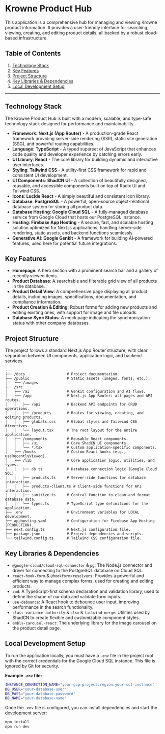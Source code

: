
# Krowne Product Hub

This application is a comprehensive hub for managing and viewing Krowne product information. It provides a user-friendly interface for searching, viewing, creating, and editing product details, all backed by a robust cloud-based infrastructure.

## Table of Contents
1.  [Technology Stack](#technology-stack)
2.  [Key Features](#key-features)
3.  [Project Structure](#project-structure)
4.  [Key Libraries & Dependencies](#key-libraries--dependencies)
5.  [Local Development Setup](#local-development-setup)

---

## Technology Stack

The Krowne Product Hub is built with a modern, scalable, and type-safe technology stack designed for performance and maintainability.

-   **Framework**: **Next.js (App Router)** - A production-grade React framework providing server-side rendering (SSR), static site generation (SSG), and powerful routing capabilities.
-   **Language**: **TypeScript** - A typed superset of JavaScript that enhances code quality and developer experience by catching errors early.
-   **UI Library**: **React** - The core library for building dynamic and interactive user interfaces.
-   **Styling**: **Tailwind CSS** - A utility-first CSS framework for rapid and consistent UI development.
-   **UI Components**: **ShadCN UI** - A collection of beautifully designed, reusable, and accessible components built on top of Radix UI and Tailwind CSS.
-   **Icons**: **Lucide React** - A simply beautiful and consistent icon library.
-   **Database**: **PostgreSQL** - A powerful, open-source object-relational database system for storing all product data.
-   **Database Hosting**: **Google Cloud SQL** - A fully-managed database service from Google Cloud that hosts our PostgreSQL instance.
-   **Hosting**: **Firebase App Hosting** - A secure, fast, and scalable hosting solution optimized for Next.js applications, handling server-side rendering, static assets, and backend functions seamlessly.
-   **Generative AI**: **Google Genkit** - A framework for building AI-powered features, used here for potential future integrations.

## Key Features

-   **Homepage**: A hero section with a prominent search bar and a gallery of recently viewed items.
-   **Product Database**: A searchable and filterable grid view of all products in the database.
-   **Product Detail View**: A comprehensive page displaying all product details, including images, specifications, documentation, and compliance information.
-   **Product Creation & Editing**: Robust forms for adding new products and editing existing ones, with support for image and file uploads.
-   **Database Sync Status**: A mock page indicating the synchronization status with other company databases.

## Project Structure

The project follows a standard Next.js App Router structure, with clear separation between UI components, application logic, and backend services.

```
.
├── /docs                   # Project documentation.
├── /public                 # Static assets (images, fonts, etc.).
│   └── /images
├── /src
│   ├── /ai                 # Genkit configuration and AI flows.
│   ├── /app                # Next.js App Router: all pages and API routes.
│   │   ├── /api            # Backend API endpoints for CRUD operations.
│   │   ├── /products       # Routes for viewing, creating, and editing products.
│   │   ├── globals.css     # Global styles and Tailwind CSS directives.
│   │   └── layout.tsx      # The root layout for the entire application.
│   ├── /components         # Reusable React components.
│   │   ├── /ui             # Core ShadCN UI components.
│   │   └── *.tsx           # Custom application-specific components.
│   ├── /hooks              # Custom React hooks (e.g., useRecentlyViewed).
│   ├── /lib                # Core application logic, utilities, and types.
│   │   ├── db.ts           # Database connection logic (Google Cloud SQL).
│   │   ├── products.ts     # Server-side functions for database interaction.
│   │   ├── products-client.ts # Client-side functions for API interaction.
│   │   ├── sanitize.ts     # Central function to clean and format database data.
│   │   └── types.ts        # TypeScript type definitions for the application.
├── .env                    # Environment variables for LOCAL development.
├── apphosting.yaml         # Configuration for Firebase App Hosting (PRODUCTION).
├── next.config.ts          # Next.js configuration file.
├── package.json            # Project dependencies and scripts.
└── tailwind.config.ts      # Tailwind CSS configuration file.
```

## Key Libraries & Dependencies

-   `@google-cloud/cloud-sql-connector` & `pg`: The Node.js connector and driver for connecting to the PostgreSQL database on Cloud SQL.
-   `react-hook-form` & `@hookform/resolvers`: Provides a powerful and efficient way to manage complex forms, used for creating and editing products.
-   `zod`: A TypeScript-first schema declaration and validation library, used to define the shape of our data and validate form inputs.
-   `use-debounce`: A React hook to debounce user input, improving performance in the search functionality.
-   `class-variance-authority` & `clsx` & `tailwind-merge`: Utilities used by ShadCN to create flexible and customizable component styles.
-   `embla-carousel-react`: The underlying library for the image carousel on the product detail page.

## Local Development Setup

To run the application locally, you must have a `.env` file in the project root with the correct credentials for the Google Cloud SQL instance. This file is ignored by Git for security.

**Example `.env` file:**
```bash
INSTANCE_CONNECTION_NAME="your-gcp-project:region:your-sql-instance"
DB_USER="your-database-user"
DB_PASS="your-database-password"
DB_NAME="your-database-name"
```

Once the `.env` file is configured, you can install dependencies and start the development server:

```bash
npm install
npm run dev
```
